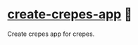 # [create-crepes-app] 🥞

Create crepes app for crepes.

[create-crepes-app]: https://Crates.IO/crates/crepes
